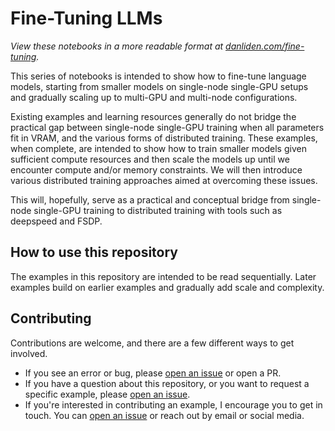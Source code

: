 # Fine-Tuning LLMs

*View these notebooks in a more readable format at [danliden.com/fine-tuning](https://danliden.com/fine-tuning).*

This series of notebooks is intended to show how to fine-tune language models, starting from smaller models on single-node single-GPU setups and gradually scaling up to multi-GPU and multi-node configurations.

Existing examples and learning resources generally do not bridge the practical gap between single-node single-GPU training when all parameters fit in VRAM, and the various forms of distributed training. These examples, when complete, are intended to show how to train smaller models given sufficient compute resources and then scale the models up until we encounter compute and/or memory constraints. We will then introduce various distributed training approaches aimed at overcoming these issues.

This will, hopefully, serve as a practical and conceptual bridge from single-node single-GPU training to distributed training with tools such as deepspeed and FSDP.

## How to use this repository

The examples in this repository are intended to be read sequentially. Later examples build on earlier examples and gradually add scale and complexity.

## Contributing

Contributions are welcome, and there are a few different ways to get involved.
- If you see an error or bug, please [open an issue](https://github.com/djliden/fine-tuning/issues/new) or open a PR.
- If you have a question about this repository, or you want to request a specific example, please [open an issue](https://github.com/djliden/fine-tuning/issues/new).
- If you're interested in contributing an example, I encourage you to get in touch. You can [open an issue](https://github.com/djliden/fine-tuning/issues/new) or reach out by email or social media.